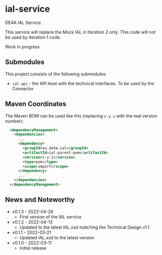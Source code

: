 # ial-service

DE4A IAL Service

This service will replace the Mock IAL in Iteration 2 only.
This code will not be used by Iteration 1 code.

Work in progress

## Submodules

This project consists of the following submodules:

* `ial-api` - the API level with the technical interfaces. To be used by the Connector

## Maven Coordinates

The Maven BOM can be used like this (replacing `x.y.z` with the real version number):

```xml
  <dependencyManagement>
    <dependencies>
      ...
      <dependency>
        <groupId>eu.de4a.ial</groupId>
        <artifactId>ial-parent-pom</artifactId>
        <version>x.y.z</version>
        <type>pom</type>
        <scope>import</scope>
      </dependency>
      ...
    </dependencies>
  </dependencyManagement>
```


## News and Noteworthy

* v0.1.3 - 2022-04-26
  * First version of the IAL service
* v0.1.2 - 2022-04-13
  * Updated to the latest IAL.xsd matching the Technical Design v1.1
* v0.1.1 - 2022-03-21
  * Updated IAL.xsd to the latest version
* v0.1.0 - 2022-03-11
  * Initial release
  